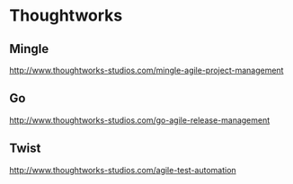 Thoughtworks
====

Mingle
----
http://www.thoughtworks-studios.com/mingle-agile-project-management

Go
----
http://www.thoughtworks-studios.com/go-agile-release-management    

Twist
----
http://www.thoughtworks-studios.com/agile-test-automation